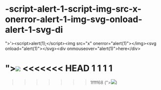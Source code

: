 # -script-alert-1-script-img-src-x-onerror-alert-1-img-svg-onload-alert-1-svg-di
">'>&lt;script>alert(1);&lt;/script>&lt;img src="x" onerror="alert(1)">&lt;/img>&lt;svg onload="alert(1)">&lt;/svg>&lt;div onmouseover="alert(1)">here&lt;/div>

"><script>alert(1);</script><img src="x" onerror="alert(1)"></img>
<<<<<<< HEAD
1
1
1
1
=======
>>>>>>> 1ffff68 ("><script>alert(1);</script><img src="x" onerror="alert(1)"></img>)
